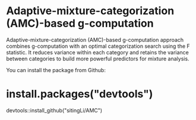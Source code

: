 # Adaptive-mixture-categorization (AMC)-based g-computation
Adaptive-mixture-categorization (AMC)-based g-computation approach combines g-computation with an optimal categorization search using the F statistic. It reduces variance within each category and retains the variance between categories to build more powerful predictors for mixture analysis. 

You can install the package from Github:

# install.packages("devtools")
devtools::install_github("sitingLi/AMC")
